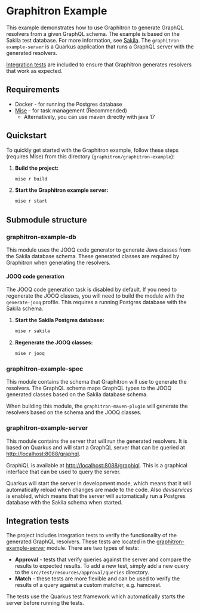 # Graphitron Example

This example demonstrates how to use Graphitron to generate GraphQL resolvers from a given GraphQL schema. The example is based on the Sakila test database. For more information, see [Sakila](https://www.jooq.org/sakila).
The `graphitron-example-server` is a Quarkus application that runs a GraphQL server with the generated resolvers.

[Integration tests](#Integration-tests) are included to ensure that Graphitron generates resolvers that work as expected. 

## Requirements

- Docker - for running the Postgres database
- [Mise](https://mise.jdx.dev/) - for task management (Recommended)
  - Alternatively, you can use maven directly with java 17


## Quickstart

To quickly get started with the Graphitron example, follow these steps (requires Mise) from this directory (`graphitron/graphitron-example`):

1. **Build the project:**

    ```sh
    mise r build
    ```

2. **Start the Graphitron example server:**

    ```sh
    mise r start
    ```

## Submodule structure

### graphitron-example-db

This module uses the JOOQ code generator to generate Java classes from the Sakila database schema. These generated classes are required by Graphitron when generating the resolvers.

#### JOOQ code generation

The JOOQ code generation task is disabled by default.
If you need to regenerate the JOOQ classes, you will need to build the module with the `generate-jooq` profile.
This requires a running Postgres database with the Sakila schema.

1. **Start the Sakila Postgres database:**
    ```sh
    mise r sakila
    ```
2. **Regenerate the JOOQ classes:**
    ```sh
    mise r jooq
    ```

### graphitron-example-spec

This module contains the schema that Graphitron will use to generate the resolvers. The GraphQL schema maps GraphQL types to the JOOQ generated classes based on the Sakila database schema.

When building this module, the `graphitron-maven-plugin` will generate the resolvers based on the schema and the JOOQ classes.

### graphitron-example-server

This module contains the server that will run the generated resolvers. It is based on Quarkus and will start a GraphQL server that can be queried at [http://localhost:8088/graphql](http://localhost:8088/graphql).

GraphiQL is available at [http://localhost:8088/graphiql](http://localhost:8088/graphiql). This is a graphical interface that can be used to query the server.

Quarkus will start the server in development mode, which means that it will automatically reload when changes are made to the code.
Also _devservices_ is enabled, which means that the server will automatically run a Postgres database with the Sakila schema when started.

## Integration tests
The project includes integration tests to verify the functionality of the generated GraphQL resolvers. These tests are located in the [graphitron-example-server](graphitron-example-server/src/test/java) module.
There are two types of tests:
 - **Approval** - tests that verify queries against the server and compare the results to expected results. To add a new test, simply add a new query to the `src/test/resources/approval/queries` directory. 
 - **Match** - these tests are more flexible and can be used to verify the results of a query against a custom matcher, e.g. hamcrest. 

The tests use the Quarkus test framework which automatically starts the server before running the tests.
